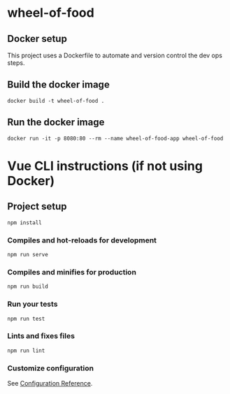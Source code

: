 # wheel-of-food

## Docker setup
This project uses a Dockerfile to automate and version control the dev ops steps.

## Build the docker image
```
docker build -t wheel-of-food .
```

## Run the docker image
```
docker run -it -p 8080:80 --rm --name wheel-of-food-app wheel-of-food
```


# Vue CLI instructions (if not using Docker)
## Project setup
```
npm install
```

### Compiles and hot-reloads for development
```
npm run serve
```

### Compiles and minifies for production
```
npm run build
```

### Run your tests
```
npm run test
```

### Lints and fixes files
```
npm run lint
```

### Customize configuration
See [Configuration Reference](https://cli.vuejs.org/config/).
